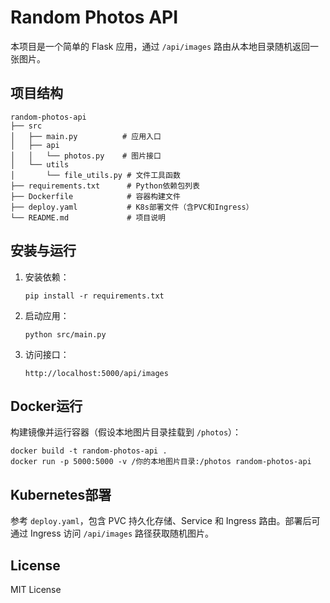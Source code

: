 # Random Photos API

本项目是一个简单的 Flask 应用，通过 `/api/images` 路由从本地目录随机返回一张图片。

## 项目结构

```
random-photos-api
├── src
│   ├── main.py          # 应用入口
│   ├── api
│   │   └── photos.py    # 图片接口
│   └── utils
│       └── file_utils.py # 文件工具函数
├── requirements.txt      # Python依赖包列表
├── Dockerfile            # 容器构建文件
├── deploy.yaml           # K8s部署文件（含PVC和Ingress）
└── README.md             # 项目说明
```

## 安装与运行

1. 安装依赖：
   ```
   pip install -r requirements.txt
   ```

2. 启动应用：
   ```
   python src/main.py
   ```

3. 访问接口：
   ```
   http://localhost:5000/api/images
   ```

## Docker运行

构建镜像并运行容器（假设本地图片目录挂载到 `/photos`）：
```
docker build -t random-photos-api .
docker run -p 5000:5000 -v /你的本地图片目录:/photos random-photos-api
```

## Kubernetes部署

参考 `deploy.yaml`，包含 PVC 持久化存储、Service 和 Ingress 路由。部署后可通过 Ingress 访问 `/api/images` 路径获取随机图片。

## License

MIT License